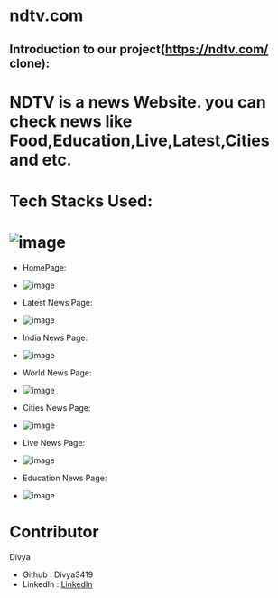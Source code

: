 # ndtv.com
## Introduction to our project(https://ndtv.com/ clone):

# NDTV is a news Website. you can check news like Food,Education,Live,Latest,Cities and etc.

# Tech Stacks Used:
# ![image](https://user-images.githubusercontent.com/97446828/171631572-e1f0f81e-b026-47bf-a338-41c602dec12f.png)


* HomePage:
* ![image](https://user-images.githubusercontent.com/99958902/174126285-8749726a-c70a-4683-b508-58740a561b11.png)

* Latest News Page: 
* ![image](https://user-images.githubusercontent.com/99958902/174126512-e9a33ef3-6997-43b9-b657-1515f62e3cf4.png)

 
* India News Page:
* ![image](https://user-images.githubusercontent.com/99958902/174126597-f779cd76-b4ee-4625-9837-c82acea169bc.png)


* World News Page:
* ![image](https://user-images.githubusercontent.com/99958902/174126745-3bea9394-6a13-4330-9251-f4b8bf3902f7.png)


* Cities News Page:
* ![image](https://user-images.githubusercontent.com/99958902/174126971-800cdb7f-9d0a-43a0-b5dd-24fafd7b57de.png)


* Live News Page:
* ![image](https://user-images.githubusercontent.com/99958902/174127092-4bcfdf2a-cfe8-4c96-ab8a-8edfba00df24.png)


* Education News Page: 
* ![image](https://user-images.githubusercontent.com/99958902/174127182-e76d38c1-43a1-4def-8e92-56b093e21a90.png)




#  Contributor


Divya 
* Github : Divya3419
* LinkedIn : [LinkedIn](https://www.linkedin.com/in/divya-jain-456a50197/)
